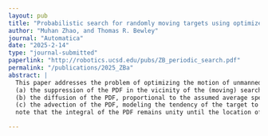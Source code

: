```yaml
---
layout: pub
title: "Probabilistic search for randomly moving targets using optimized time-periodic orbits of multiple search vehicles"
author: "Muhan Zhao, and Thomas R. Bewley"
journal: "Automatica"
date: "2025-2-14"
type: "journal-submitted"
paperlink: "http://robotics.ucsd.edu/pubs/ZB_periodic_search.pdf"
permalink: "/publications/2025_ZBa"
abstract: |
  This paper addresses the problem of optimizing the motion of unmanned vehicles to search for a target, such as an animal, that is moving in an unpredictable manner, modeled as a diffusion process. In the absence of observations by the search vehicles, the probability density function (PDF) modeling the target’s possible whereabouts is taken as statistically stationary, localized to within some region of interest (ROI); such a model is valid for the “territory” or “range” of many animals, both predators and prey. The time evolution of this PDF is governed by a forced Fokker–Planck equation (fFPE), which balances<br>
  (a) the suppression of the PDF in the vicinity of the (moving) search vehicles, due to their observations,<br>
  (b) the diffusion of the PDF, proportional to the assumed average speed of the (randomly moving) target, and <br>
  (c) the advection of the PDF, modeling the tendency of the target to remain within its ROI;<br>
  note that the integral of the PDF remains unity until the location of the target is discovered by the search vehicles. A computational framework based on iterative computations of a relevant adjoint field is developed and implemented numerically. This facilitates gradient-based optimization of the feasible motions of the search vehicles, mathematically modeled as nonholonomic unicycles, to maximize the expected time-averaged rate of discovery of the target, based on the (evolving) PDF model of the target’s possible whereabouts, together with the paths of the search vehicles through this PDF. For simplicity in the subsequent (repeated) application of the optimized result, the trajectories of the search vehicles over the ROI are constrained by the optimization approach used in this work to be periodic in time.

---
```

